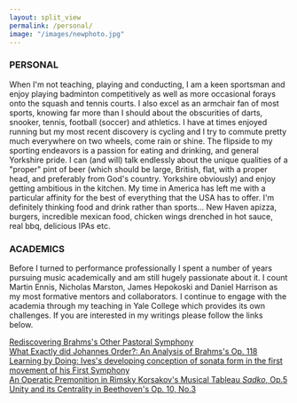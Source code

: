 ```yaml
---
layout: split_view
permalink: /personal/
image: "/images/newphoto.jpg"
---
```

<div class="jumbotron">
<h3>PERSONAL</h3>
</div>

When I'm not teaching, playing and conducting, I am a keen sportsman and enjoy playing badminton 
competitively as well as more occasional forays onto the squash and tennis courts. I also excel as an 
armchair fan of most sports, knowing far more than I should about the obscurities of darts, snooker, 
tennis, football (soccer) and athletics. I have at times enjoyed running but my most recent discovery 
is cycling and I try to commute pretty much everywhere on two wheels, come rain or shine. The flipside 
to my sporting endeavors is a passion for eating and drinking, and general Yorkshire pride. I can (and will)
 talk endlessly about the unique qualities of a "proper" pint of beer (which should be large, British, flat,
  with a proper head, and preferably from God's country. Yorkshire obviously) and enjoy getting ambitious in 
  the kitchen. My time in America has left me with a particular affinity for the best of everything that the 
  USA has to offer. I'm definitely thinking food and drink rather than sports... New Haven apizza, burgers, 
  incredible mexican food, chicken wings drenched in hot sauce, real bbq, delicious IPAs etc.
  
<div class="jumbotron">
<h3>ACADEMICS</h3>
</div>

Before I turned to performance professionally I spent a number of years
pursuing music academically and am still hugely passionate about it. I count Martin Ennis,
Nicholas Marston, James Hepokoski and Daniel Harrison as my most formative mentors and collaborators.
I continue to engage with the academia through my teaching in Yale College which provides its own challenges. 
If you are interested in my writings please follow the links below.

<a href="images/media/mphil">Rediscovering Brahms's Other Pastoral Symphony</a> <br>
<a href="images/media/op118">What Exactly did Johannes Order?: An Analysis of Brahms's Op. 118</a> <br>
<a href="images/media/ives">Learning by Doing: Ives's developing conception of sonata form in the first movement of his First Symphony</a> <br>
<a href="images/media/rk">An Operatic Premonition in Rimsky Korsakov's Musical Tableau <i>Sadko</i>, Op.5</a> <br>
<a href="images/media/beethoven.pdf">Unity and its Centrality in Beethoven's Op. 10, No.3</a>
